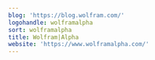 ```yaml
---
blog: 'https://blog.wolfram.com/'
logohandle: wolframalpha
sort: wolframalpha
title: Wolfram|Alpha
website: 'https://www.wolframalpha.com/'
---
```

